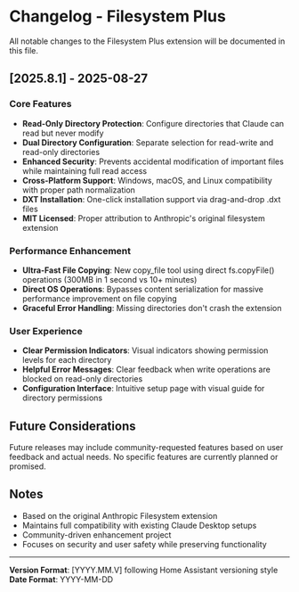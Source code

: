 # Changelog - Filesystem Plus

All notable changes to the Filesystem Plus extension will be documented in this file.

## [2025.8.1] - 2025-08-27

### Core Features
- **Read-Only Directory Protection**: Configure directories that Claude can read but never modify
- **Dual Directory Configuration**: Separate selection for read-write and read-only directories  
- **Enhanced Security**: Prevents accidental modification of important files while maintaining full read access
- **Cross-Platform Support**: Windows, macOS, and Linux compatibility with proper path normalization
- **DXT Installation**: One-click installation support via drag-and-drop .dxt files
- **MIT Licensed**: Proper attribution to Anthropic's original filesystem extension

### Performance Enhancement
- **Ultra-Fast File Copying**: New copy_file tool using direct fs.copyFile() operations (300MB in 1 second vs 10+ minutes)
- **Direct OS Operations**: Bypasses content serialization for massive performance improvement on file copying
- **Graceful Error Handling**: Missing directories don't crash the extension

### User Experience  
- **Clear Permission Indicators**: Visual indicators showing permission levels for each directory
- **Helpful Error Messages**: Clear feedback when write operations are blocked on read-only directories
- **Configuration Interface**: Intuitive setup page with visual guide for directory permissions

## Future Considerations

Future releases may include community-requested features based on user feedback and actual needs. No specific features are currently planned or promised.

## Notes

- Based on the original Anthropic Filesystem extension
- Maintains full compatibility with existing Claude Desktop setups
- Community-driven enhancement project
- Focuses on security and user safety while preserving functionality

---

**Version Format**: [YYYY.MM.V] following Home Assistant versioning style
**Date Format**: YYYY-MM-DD
